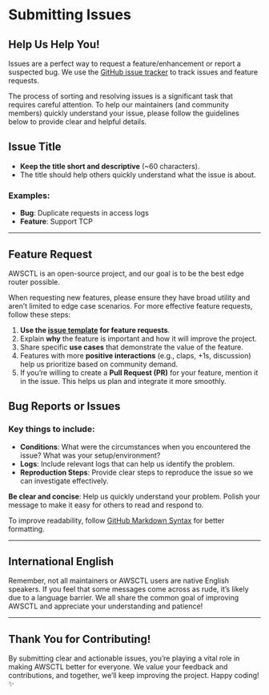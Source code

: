 # Submitting Issues

## Help Us Help You!

Issues are a perfect way to request a feature/enhancement or report a suspected bug.
We use the [GitHub issue tracker](https://github.com/berrybytes/awsctl/issues) to track issues and feature requests.

The process of sorting and resolving issues is a significant task that requires careful attention.
To help our maintainers (and community members) quickly understand your issue, please follow the guidelines below to provide clear and helpful details.

## Issue Title

- **Keep the title short and descriptive** (~60 characters).
- The title should help others quickly understand what the issue is about.

### Examples:

- **Bug**: Duplicate requests in access logs
- **Feature**: Support TCP

---

## Feature Request

AWSCTL is an open-source project, and our goal is to be the best edge router possible.

When requesting new features, please ensure they have broad utility and aren’t limited to edge case scenarios. For more effective feature requests, follow these steps:

1. **Use the [issue template](https://github.com/berrybytes/awsctl/issues/new?assignees=&labels=&template=feature_request.md&title=) for feature requests**.
2. Explain **why** the feature is important and how it will improve the project.
3. Share specific **use cases** that demonstrate the value of the feature.
4. Features with more **positive interactions** (e.g., claps, +1s, discussion) help us prioritize based on community demand.
5. If you’re willing to create a **Pull Request (PR)** for your feature, mention it in the issue. This helps us plan and integrate it more smoothly.

## Bug Reports or Issues

### Key things to include:

- **Conditions**: What were the circumstances when you encountered the issue? What was your setup/environment?
- **Logs**: Include relevant logs that can help us identify the problem.
- **Reproduction Steps**: Provide clear steps to reproduce the issue so we can investigate effectively.

**Be clear and concise**: Help us quickly understand your problem. Polish your message to make it easy for others to read and respond to.

To improve readability, follow [GitHub Markdown Syntax](https://docs.github.com/en/get-started/writing-on-github) for better formatting.

---

## International English

Remember, not all maintainers or AWSCTL users are native English speakers. If you feel that some messages come across as rude, it’s likely due to a language barrier. We all share the common goal of improving AWSCTL and appreciate your understanding and patience!

---

## Thank You for Contributing!

By submitting clear and actionable issues, you’re playing a vital role in making AWSCTL better for everyone. We value your feedback and contributions, and together, we’ll keep improving the project. Happy coding! ✨

